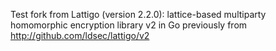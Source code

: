 Test fork from Lattigo (version 2.2.0): lattice-based multiparty homomorphic encryption library v2 in Go
previously from http://github.com/ldsec/lattigo/v2
